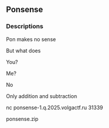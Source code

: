 ## Ponsense

### Descriptions
Pon makes no sense

But what does

You?

Me?

No

Only addition and subtraction

nc ponsense-1.q.2025.volgactf.ru 31339

ponsense.zip